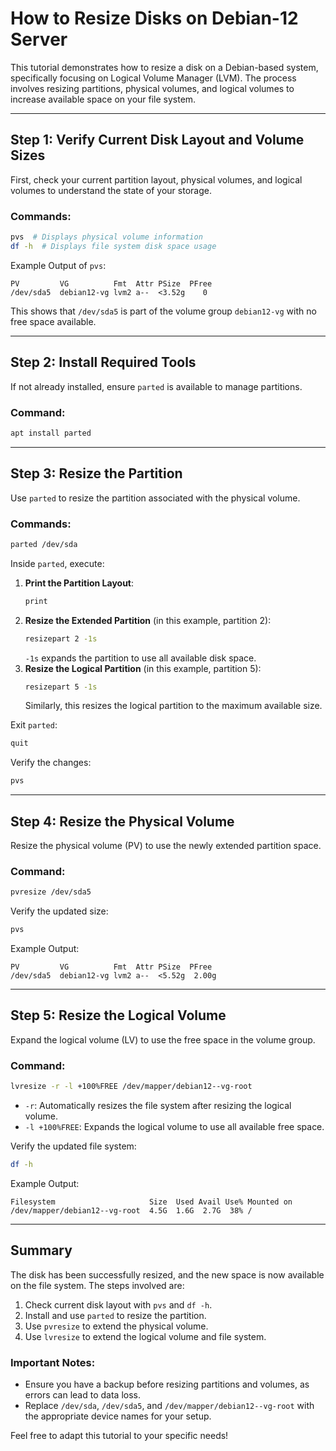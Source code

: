 # How to Resize Disks on Debian-12 Server

This tutorial demonstrates how to resize a disk on a Debian-based system, specifically focusing on Logical Volume Manager (LVM). The process involves resizing partitions, physical volumes, and logical volumes to increase available space on your file system.

---

## **Step 1: Verify Current Disk Layout and Volume Sizes**

First, check your current partition layout, physical volumes, and logical volumes to understand the state of your storage.

### Commands:
```bash
pvs  # Displays physical volume information
df -h  # Displays file system disk space usage
```

Example Output of `pvs`:
```
PV         VG          Fmt  Attr PSize  PFree
/dev/sda5  debian12-vg lvm2 a--  <3.52g    0
```

This shows that `/dev/sda5` is part of the volume group `debian12-vg` with no free space available.

---

## **Step 2: Install Required Tools**

If not already installed, ensure `parted` is available to manage partitions.

### Command:
```bash
apt install parted
```

---

## **Step 3: Resize the Partition**

Use `parted` to resize the partition associated with the physical volume.

### Commands:
```bash
parted /dev/sda
```

Inside `parted`, execute:
1. **Print the Partition Layout**:
   ```bash
   print
   ```
2. **Resize the Extended Partition** (in this example, partition 2):
   ```bash
   resizepart 2 -1s
   ```
   `-1s` expands the partition to use all available disk space.
3. **Resize the Logical Partition** (in this example, partition 5):
   ```bash
   resizepart 5 -1s
   ```
   Similarly, this resizes the logical partition to the maximum available size.

Exit `parted`:
```bash
quit
```

Verify the changes:
```bash
pvs
```

---

## **Step 4: Resize the Physical Volume**

Resize the physical volume (PV) to use the newly extended partition space.

### Command:
```bash
pvresize /dev/sda5
```

Verify the updated size:
```bash
pvs
```

Example Output:
```
PV         VG          Fmt  Attr PSize  PFree
/dev/sda5  debian12-vg lvm2 a--  <5.52g  2.00g
```

---

## **Step 5: Resize the Logical Volume**

Expand the logical volume (LV) to use the free space in the volume group.

### Command:
```bash
lvresize -r -l +100%FREE /dev/mapper/debian12--vg-root
```

- `-r`: Automatically resizes the file system after resizing the logical volume.
- `-l +100%FREE`: Expands the logical volume to use all available free space.

Verify the updated file system:
```bash
df -h
```

Example Output:
```
Filesystem                     Size  Used Avail Use% Mounted on
/dev/mapper/debian12--vg-root  4.5G  1.6G  2.7G  38% /
```

---

## **Summary**

The disk has been successfully resized, and the new space is now available on the file system. The steps involved are:

1. Check current disk layout with `pvs` and `df -h`.
2. Install and use `parted` to resize the partition.
3. Use `pvresize` to extend the physical volume.
4. Use `lvresize` to extend the logical volume and file system.

### Important Notes:
- Ensure you have a backup before resizing partitions and volumes, as errors can lead to data loss.
- Replace `/dev/sda`, `/dev/sda5`, and `/dev/mapper/debian12--vg-root` with the appropriate device names for your setup.

Feel free to adapt this tutorial to your specific needs!
